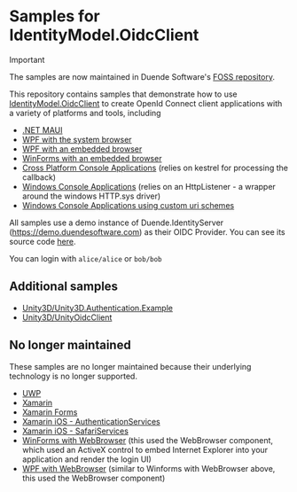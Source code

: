 # Samples for IdentityModel.OidcClient

> [!IMPORTANT]  
> The samples are now maintained in Duende Software's [FOSS repository](https://github.com/DuendeSoftware/foss/tree/main/identity-model-oidc-client/samples).


This repository contains samples that demonstrate how to use
[IdentityModel.OidcClient](https://github.com/IdentityModel/IdentityModel) to create
OpenId Connect client applications with a variety of platforms and tools, including
- [.NET MAUI](https://github.com/IdentityModel/IdentityModel.OidcClient.Samples/tree/main/Maui)
- [WPF with the system browser](https://github.com/IdentityModel/IdentityModel.OidcClient.Samples/tree/main/Wpf)
- [WPF with an embedded browser](https://github.com/IdentityModel/IdentityModel.OidcClient.Samples/tree/main/WpfWebView2)
- [WinForms with an embedded browser](https://github.com/IdentityModel/IdentityModel.OidcClient.Samples/tree/main/WinFormsWebView2)
- [Cross Platform Console Applications](https://github.com/IdentityModel/IdentityModel.OidcClient.Samples/tree/main/NetCoreConsoleClient) (relies on kestrel for processing the callback)
- [Windows Console Applications](https://github.com/IdentityModel/IdentityModel.OidcClient.Samples/tree/main/HttpSysConsoleClient) (relies on an HttpListener - a wrapper around the windows HTTP.sys driver)
- [Windows Console Applications using custom uri schemes](https://github.com/IdentityModel/IdentityModel.OidcClient.Samples/tree/main/WindowsConsoleSystemBrowser)

All samples use a demo instance of Duende.IdentityServer (https://demo.duendesoftware.com)
as their OIDC Provider. You can see its source code
[here](https://github.com/DuendeSoftware/demo.duendesoftware.com).

You can login with `alice/alice` or `bob/bob`

## Additional samples

* [Unity3D/Unity3D.Authentication.Example](https://github.com/peterhorsley/Unity3D.Authentication.Example)
* [Unity3D/UnityOidcClient](https://github.com/EversongWoods/UnityOidcClient)

## No longer maintained

These samples are no longer maintained because their underlying technology is no
longer supported. 

- [UWP](https://github.com/IdentityModel/IdentityModel.OidcClient.Samples/tree/archived/uwp/Uwp)
- [Xamarin](https://github.com/IdentityModel/IdentityModel.OidcClient.Samples/tree/archived/xamarin/XamarinAndroidClient)
- [Xamarin Forms](https://github.com/IdentityModel/IdentityModel.OidcClient.Samples/tree/archived/xamarin/XamarinForms)
- [Xamarin iOS - AuthenticationServices](https://github.com/IdentityModel/IdentityModel.OidcClient.Samples/tree/archived/xamarin/iOS_AuthenticationServices)
- [Xamarin iOS - SafariServices](https://github.com/IdentityModel/IdentityModel.OidcClient.Samples/tree/archived/xamarin/iOS_SafariServices)
- [WinForms with WebBrowser](https://github.com/IdentityModel/IdentityModel.OidcClient.Samples/releases/tree/archived/webbrowser/WinFormsWebView) (this used the WebBrowser component, which used an ActiveX control to embed Internet Explorer into your application and render the login UI)
- [WPF with WebBrowser](https://github.com/IdentityModel/IdentityModel.OidcClient.Samples/releases/tag/tree/archived/webbrowser/WpfWebView) (similar to Winforms with WebBrowser above, this used the WebBrowser component)
